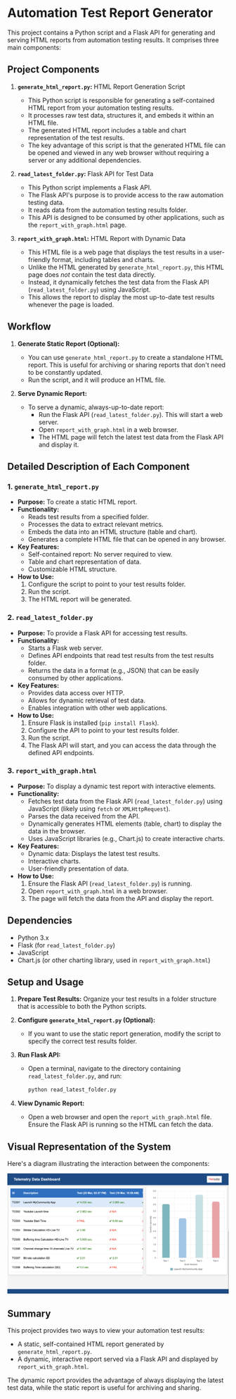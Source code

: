 # Automation Test Report Generator

This project contains a Python script and a Flask API for generating and serving HTML reports from automation testing results. It comprises three main components:

## Project Components

1.  **`generate_html_report.py`:** HTML Report Generation Script
    * This Python script is responsible for generating a self-contained HTML report from your automation testing results.
    * It processes raw test data, structures it, and embeds it within an HTML file.
    * The generated HTML report includes a table and chart representation of the test results.
    * The key advantage of this script is that the generated HTML file can be opened and viewed in any web browser without requiring a server or any additional dependencies.

2.  **`read_latest_folder.py`:** Flask API for Test Data
    * This Python script implements a Flask API.
    * The Flask API's purpose is to provide access to the raw automation testing data.
    * It reads data from the automation testing results folder.
    * This API is designed to be consumed by other applications, such as the `report_with_graph.html` page.

3.  **`report_with_graph.html`:** HTML Report with Dynamic Data
    * This HTML file is a web page that displays the test results in a user-friendly format, including tables and charts.
    * Unlike the HTML generated by `generate_html_report.py`, this HTML page does *not* contain the test data directly.
    * Instead, it dynamically fetches the test data from the Flask API (`read_latest_folder.py`) using JavaScript.
    * This allows the report to display the most up-to-date test results whenever the page is loaded.

## Workflow

1.  **Generate Static Report (Optional):**
    * You can use `generate_html_report.py` to create a standalone HTML report. This is useful for archiving or sharing reports that don't need to be constantly updated.
    * Run the script, and it will produce an HTML file.

2.  **Serve Dynamic Report:**
    * To serve a dynamic, always-up-to-date report:
        * Run the Flask API (`read_latest_folder.py`). This will start a web server.
        * Open `report_with_graph.html` in a web browser.
        * The HTML page will fetch the latest test data from the Flask API and display it.

## Detailed Description of Each Component

### 1. `generate_html_report.py`

   * **Purpose:** To create a static HTML report.
   * **Functionality:**
        * Reads test results from a specified folder.
        * Processes the data to extract relevant metrics.
        * Embeds the data into an HTML structure (table and chart).
        * Generates a complete HTML file that can be opened in any browser.
   * **Key Features:**
        * Self-contained report: No server required to view.
        * Table and chart representation of data.
        * Customizable HTML structure.
   * **How to Use:**
        1.  Configure the script to point to your test results folder.
        2.  Run the script.
        3.  The HTML report will be generated.

### 2. `read_latest_folder.py`

   * **Purpose:** To provide a Flask API for accessing test results.
   * **Functionality:**
        * Starts a Flask web server.
        * Defines API endpoints that read test results from the test results folder.
        * Returns the data in a format (e.g., JSON) that can be easily consumed by other applications.
   * **Key Features:**
        * Provides data access over HTTP.
        * Allows for dynamic retrieval of test data.
        * Enables integration with other web applications.
   * **How to Use:**
        1.  Ensure Flask is installed (`pip install Flask`).
        2.  Configure the API to point to your test results folder.
        3.  Run the script.
        4.  The Flask API will start, and you can access the data through the defined API endpoints.

### 3. `report_with_graph.html`

   * **Purpose:** To display a dynamic test report with interactive elements.
   * **Functionality:**
        * Fetches test data from the Flask API (`read_latest_folder.py`) using JavaScript (likely using `fetch` or `XMLHttpRequest`).
        * Parses the data received from the API.
        * Dynamically generates HTML elements (table, chart) to display the data in the browser.
        * Uses JavaScript libraries (e.g., Chart.js) to create interactive charts.
   * **Key Features:**
        * Dynamic data: Displays the latest test results.
        * Interactive charts.
        * User-friendly presentation of data.
   * **How to Use:**
        1.  Ensure the Flask API (`read_latest_folder.py`) is running.
        2.  Open `report_with_graph.html` in a web browser.
        3.  The page will fetch the data from the API and display the report.

## Dependencies

* Python 3.x
* Flask (for `read_latest_folder.py`)
* JavaScript
* Chart.js (or other charting library, used in `report_with_graph.html`)

## Setup and Usage

1.  **Prepare Test Results:** Organize your test results in a folder structure that is accessible to both the Python scripts.

2.  **Configure `generate_html_report.py` (Optional):**
    * If you want to use the static report generation, modify the script to specify the correct test results folder.

3.  **Run Flask API:**
    * Open a terminal, navigate to the directory containing `read_latest_folder.py`, and run:
        ```bash
        python read_latest_folder.py
        ```

4.  **View Dynamic Report:**
    * Open a web browser and open the `report_with_graph.html` file.  Ensure the Flask API is running so the HTML can fetch the data.
      


## Visual Representation of the System

Here's a diagram illustrating the interaction between the components:

![System Architecture](system_architecture.png)

## Summary

This project provides two ways to view your automation test results:

* A static, self-contained HTML report generated by `generate_html_report.py`.
* A dynamic, interactive report served via a Flask API and displayed by `report_with_graph.html`.

The dynamic report provides the advantage of always displaying the latest test data, while the static report is useful for archiving and sharing.
